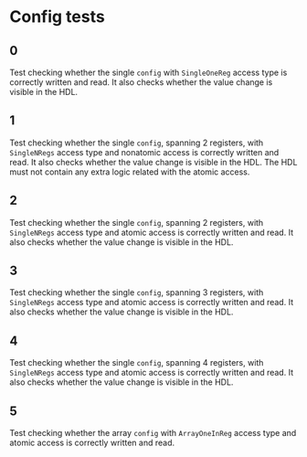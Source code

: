 # Config tests

## 0
Test checking whether the single `config` with `SingleOneReg` access type is correctly written and read.
It also checks whether the value change is visible in the HDL.

## 1
Test checking whether the single `config`, spanning 2 registers, with `SingleNRegs` access type and nonatomic access is correctly written and read.
It also checks whether the value change is visible in the HDL.
The HDL must not contain any extra logic related with the atomic access.

## 2
Test checking whether the single `config`, spanning 2 registers, with `SingleNRegs` access type and atomic access is correctly written and read.
It also checks whether the value change is visible in the HDL.

## 3
Test checking whether the single `config`, spanning 3 registers, with `SingleNRegs` access type and atomic access is correctly written and read.
It also checks whether the value change is visible in the HDL.

## 4
Test checking whether the single `config`, spanning 4 registers, with `SingleNRegs` access type and atomic access is correctly written and read.
It also checks whether the value change is visible in the HDL.

## 5
Test checking whether the array `config` with `ArrayOneInReg` access type and atomic access is correctly written and read.
